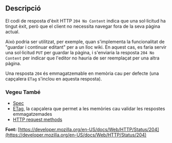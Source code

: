 ## Descripció

El codi de resposta d'èxit HTTP `204 No Content` indica que una sol·licitud ha tingut èxit, però que el client no necessita navegar fora de la seva pàgina actual.

Això podria ser utilitzat, per exemple, quan s'implementa la funcionalitat de "guardar i continuar editant" per a un lloc wiki. En aquest cas, es faria servir una sol·licitud `PUT` per guardar la pàgina, i s'enviaria la resposta `204 No Content` per indicar que l'editor no hauria de ser reemplaçat per una altra pàgina.

Una resposta `204` és emmagatzemable en memòria cau per defecte (una capçalera `ETag` s'inclou en aquesta resposta).

### Vegeu També

- [Spec](https://www.rfc-editor.org/rfc/rfc9110#status.204)
- [ETag](https://developer.mozilla.org/en-US/docs/Web/HTTP/Headers/ETag), la capçalera que permet a les memòries cau validar les respostes emmagatzemades
- [HTTP request methods](https://developer.mozilla.org/en-US/docs/Web/HTTP/Methods)

**Font:** [https://developer.mozilla.org/en-US/docs/Web/HTTP/Status/204](https://developer.mozilla.org/en-US/docs/Web/HTTP/Status/204)
